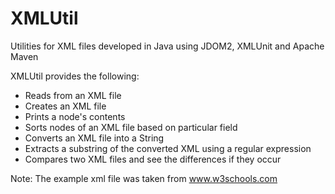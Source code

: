 # XMLUtil
Utilities for XML files developed in Java using JDOM2, XMLUnit and Apache Maven

XMLUtil provides the following:
- Reads from an XML file
- Creates an XML file
- Prints a node's contents
- Sorts nodes of an XML file based on particular field
- Converts an XML file into a String
- Extracts a substring of the converted XML using a regular expression
- Compares two XML files and see the differences if they occur



Note: The example xml file was taken from www.w3schools.com
